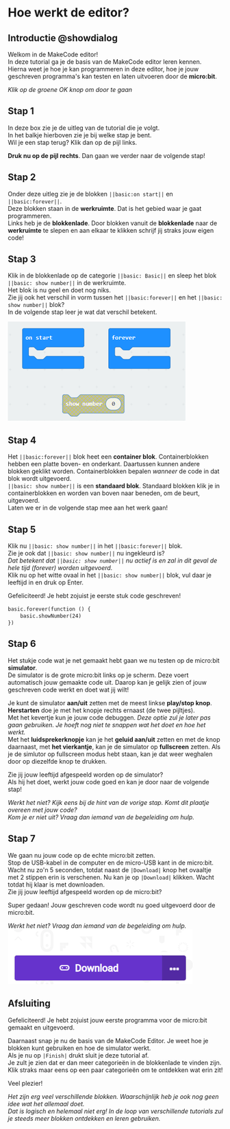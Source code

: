 # Hoe werkt de editor?

## Introductie @showdialog
Welkom in de MakeCode editor!  
In deze tutorial ga je de basis van de MakeCode editor leren kennen.  
Hierna weet je hoe je kan programmeren in deze editor, hoe je jouw geschreven programma's 
kan testen en laten uitvoeren door de **micro:bit**.  


*Klik op de groene OK knop om door te gaan*

## Stap 1
In deze box zie je de uitleg van de tutorial die je volgt.  
In het balkje hierboven zie je bij welke stap je bent.    
Wil je een stap terug? Klik dan op de pijl links. 
  
**Druk nu op de pijl rechts**. Dan gaan we verder naar de volgende stap!

## Stap 2
Onder deze uitleg zie je de blokken ``||basic:on start||`` en ``||basic:forever||``.  
Deze blokken staan in de **werkruimte**. Dat is het gebied waar je gaat programmeren.  
Links heb je de **blokkenlade**. Door blokken vanuit de **blokkenlade** naar de **werkruimte** te slepen en aan elkaar te klikken schrijf jij straks jouw eigen code!  


## Stap 3
Klik in de blokkenlade op de categorie ``||basic: Basic||`` en sleep het blok ``||basic: show number||`` in de werkruimte.   
Het blok is nu geel en doet nog niks.  
Zie jij ook het verschil in vorm tussen het ``||basic:forever||`` en het ``||basic: show number||`` blok?  
In de volgende stap leer je wat dat verschil betekent.

![blocks in workspace](https://raw.githubusercontent.com/Aletho-ICT-Dagbesteding/MakeCode-MicroBit-Tutorials/main/docs/static/tutorials/editor_tutorial1.png)


## Stap 4
Het ``||basic:forever||`` blok heet een **container blok**. Containerblokken hebben een platte boven- en onderkant. Daartussen kunnen andere blokken geklikt worden. Containerblokken bepalen *wanneer* de code in dat blok wordt uitgevoerd.    
``||basic: show number||`` is een **standaard blok**. Standaard blokken klik je in containerblokken en worden van boven naar beneden, om de beurt, uitgevoerd.    
Laten we er in de volgende stap mee aan het werk gaan!

## Stap 5
Klik nu ``||basic: show number||`` in het ``||basic:forever||`` blok.  
Zie je ook dat ``||basic: show number||`` nu ingekleurd is?  
*Dat betekent dat ``||basic: show number||`` nu actief is en zal in dit geval de hele tijd (forever) worden uitgevoerd.*  
Klik nu op het witte ovaal in het ``||basic: show number||`` blok, vul daar je leeftijd in en druk op Enter.  


Gefeliciteerd! Je hebt zojuist je eerste stuk code geschreven!

```blocks
basic.forever(function () {
    basic.showNumber(24)
})
```


## Stap 6
Het stukje code wat je net gemaakt hebt gaan we nu testen op de micro:bit **simulator**.  
De simulator is de grote micro:bit links op je scherm. Deze voert automatisch jouw gemaakte code uit. Daarop kan je gelijk zien of jouw geschreven code werkt en doet wat jij wilt! 


Je kunt de simulator **aan/uit** zetten met de meest linkse **play/stop knop**.  
**Herstarten** doe je met het knopje rechts ernaast (de twee pijltjes).  
Met het kevertje kun je jouw code debuggen. *Deze optie zul je later pas gaan gebruiken. Je hoeft nog niet te snappen wat het doet en hoe het werkt.*  
Met het **luidsprekerknopje** kan je het **geluid aan/uit** zetten en met de knop daarnaast, met **het vierkantje**, kan je de simulator op **fullscreen** zetten. Als je de simlutor op fullscreen modus hebt staan, kan je dat weer weghalen door op diezelfde knop te drukken.  


Zie jij jouw leeftijd afgespeeld worden op de simulator?   
Als hij het doet, werkt jouw code goed en kan je door naar de volgende stap!  


*Werkt het niet? Kijk eens bij de hint van de vorige stap. Komt dit plaatje overeen met jouw code?*    
*Kom je er niet uit? Vraag dan iemand van de begeleiding om hulp.*


## Stap 7
We gaan nu jouw code op de echte micro:bit zetten.  
Stop de USB-kabel in de computer en de micro-USB kant in de micro:bit. Wacht nu zo'n 5 seconden, totdat naast de ``|Download|`` knop het ovaaltje met 2 stippen erin is verschenen. Nu kan je op ``|Download|`` klikken. Wacht totdat hij klaar is met downloaden.  
Zie jij jouw leeftijd afgespeeld worden op de micro:bit? 


Super gedaan! Jouw geschreven code wordt nu goed uitgevoerd door de micro:bit.  


*Werkt het niet? Vraag dan iemand van de begeleiding om hulp.*
![connected](https://raw.githubusercontent.com/Aletho-ICT-Dagbesteding/MakeCode-MicroBit-Tutorials/main/docs/static/trello/connect_2.png)

## Afsluiting
Gefeliciteerd! Je hebt zojuist jouw eerste programma voor de micro:bit gemaakt en uitgevoerd.  


Daarnaast snap je nu de basis van de MakeCode Editor. Je weet hoe je blokken kunt gebruiken en hoe de simulator werkt.  
Als je nu op ``|Finish|`` drukt sluit je deze tutorial af.  
Je zult je zien dat er dan meer categorieën in de blokkenlade te vinden zijn.  
Klik straks maar eens op een paar categorieën om te ontdekken wat erin zit!  

Veel plezier!

*Het zijn erg veel verschillende blokken. Waarschijnlijk heb je ook nog geen idee wat het allemaal doet.*  
*Dat is logisch en helemaal niet erg! In de loop van verschillende tutorials zul je steeds meer blokken ontdekken en leren gebruiken.*